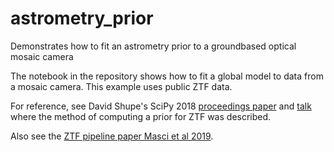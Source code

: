 # astrometry_prior
Demonstrates how to fit an astrometry prior to a groundbased optical mosaic camera

The notebook in the repository shows how to fit a global model to data from a mosaic camera. This example uses public ZTF data.

For reference, see David Shupe's SciPy 2018 [proceedings paper](http://conference.scipy.org/proceedings/scipy2018/david_shupe.html) and [talk](https://youtu.be/2GTLkH5sfJc) where the method of computing a prior for ZTF was described.

Also see the [ZTF pipeline paper Masci et al 2019](https://ui.adsabs.harvard.edu/abs/2019PASP..131a8003M/abstract).